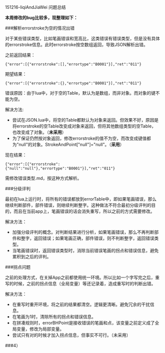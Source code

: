 151216-liqiAndJiaWei 问题总结

**本周修改的bug比较多，现整理如下：**

###解析errorstroke为空的情况出错

对于某些错误类型，比如笔画错误和宽高比，这类错误有错误类型，但是没有具体的errorstroke信息。此时errorstroke按空数组返回，导致JSON解析出错。

之前返回结果：

	{"error":[{"errorstroke":[],"errortype":"B0001"}],"ret":"011"}

期望结果：

	{"error":[{"errorstroke":{},"errortype":"B0001"}],"ret":"011"}

错误原因：由于lua中，对于空的Table，默认为是数组，而非对象。而对象的键不能为空。

解决方法:

- 尝试在JSON.lua中，将空的Table都默认为对象来返回。但效果不好，原因是将errorstroke的空Table改变成对象来返回，但将其他数组类型的空Table，也改变成了对象。（**未采用**）
- 为了保证仍然按对象返回，修改errorstroke的值不为空，而改变成键值都为"null"的对象。StrokeAndPoint["null"]="null"。（**采用**）

现在结果：

	{"error":[{"errorstroke":{"null":"null"},"errortype":"B0001"}],"ret":"011"}

需修改错误类型.md，按这种方式解析。

###分级评判

最初在lua上运行时，将所有的错误都放到errorTable中，即如果笔画错误，那么继续判断部件，部件错误，则继续判断整字。这种做法不符合最初分级评判的目的，而且在当前app上，笔画错误的话会消失重写，所以之前的方式需要修改。

解决方法：

- 加强分级评判的概念。对判断结果进行分析，如果笔画错误，那么不再判断部件和整字，返回错误；如果笔画正确，部件错误，则不判断整字，返回错误类型。
- 当笔画错误时，返回错误类型时，消除当前错误笔画的拐点和错误信息，避免累积到之后的评判。

###拐点问题

之前的处理方式，在关掉App之前都使用统一环境。所以比如一个字写完之后，重写的时候，之前的拐点信息（全局变量）等还记录着，造成重写时的判断出错。

解决方法：

- 在重写时重开环境，将之前的结果都清空。逻辑更清晰。避免冗余的干扰信息。
- 在笔画为1时，清除所有的拐点和错误信息。
- 在拼凑规则时，errorBHPoint是接收错误的笔画和点，该变量之前定义成了全局变量，修改为局部变量。
- 尝试只有对的时候才加入拐点信息，但事实不可行。（未采用）


###4）

